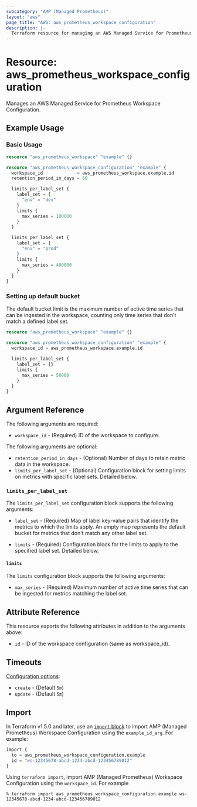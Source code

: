 ```yaml
---
subcategory: "AMP (Managed Prometheus)"
layout: "aws"
page_title: "AWS: aws_prometheus_workspace_configuration"
description: |-
  Terraform resource for managing an AWS Managed Service for Prometheus Workspace Configuration.
---
```

# Resource: aws_prometheus_workspace_configuration

Manages an AWS Managed Service for Prometheus Workspace Configuration.

## Example Usage

### Basic Usage

```terraform
resource "aws_prometheus_workspace" "example" {}

resource "aws_prometheus_workspace_configuration" "example" {
  workspace_id             = aws_prometheus_workspace.example.id
  retention_period_in_days = 60

  limits_per_label_set {
    label_set = {
      "env" = "dev"
    }
    limits {
      max_series = 100000
    }
  }

  limits_per_label_set {
    label_set = {
      "env" = "prod"
    }
    limits {
      max_series = 400000
    }
  }
}
```

### Setting up default bucket

The default bucket limit is the maximum number of active time series that can be
ingested in the workspace, counting only time series that don’t match a defined
label set.

```terraform
resource "aws_prometheus_workspace" "example" {}

resource "aws_prometheus_workspace_configuration" "example" {
  workspace_id = aws_prometheus_workspace.example.id

  limits_per_label_set {
    label_set = {}
    limits {
      max_series = 50000
    }
  }
}
```

## Argument Reference

The following arguments are required:

* `workspace_id` - (Required) ID of the workspace to configure.

The following arguments are optional:

* `retention_period_in_days` - (Optional) Number of days to retain metric data in the workspace.
* `limits_per_label_set` - (Optional) Configuration block for setting limits on metrics with specific label sets. Detailed below.

### `limits_per_label_set`

The `limits_per_label_set` configuration block supports the following arguments:

* `label_set` - (Required) Map of label key-value pairs that identify the metrics to which the limits apply. An empty map represents the default bucket for metrics that don't match any other label set.

* `limits` - (Required) Configuration block for the limits to apply to the specified label set. Detailed below.

#### `limits`

The `limits` configuration block supports the following arguments:

* `max_series` - (Required) Maximum number of active time series that can be ingested for metrics matching the label set.

## Attribute Reference

This resource exports the following attributes in addition to the arguments above:

* `id` - ID of the workspace configuration (same as workspace_id).

## Timeouts

[Configuration options](https://developer.hashicorp.com/terraform/language/resources/syntax#operation-timeouts):

* `create` - (Default `5m`)
* `update` - (Default `5m`)

## Import

In Terraform v1.5.0 and later, use an [`import` block](https://developer.hashicorp.com/terraform/language/import) to import AMP (Managed Prometheus) Workspace Configuration using the `example_id_arg`. For example:

```terraform
import {
  to = aws_prometheus_workspace_configuration.example
  id = "ws-12345678-abcd-1234-abcd-123456789012"
}
```

Using `terraform import`, import AMP (Managed Prometheus) Workspace Configuration using the `workspace_id`. For example

```console
% terraform import aws_prometheus_workspace_configuration.example ws-12345678-abcd-1234-abcd-123456789012
```
